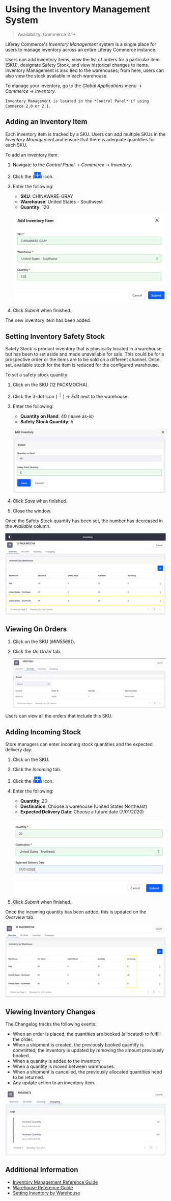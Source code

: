 # Using the Inventory Management System

> Availability: Commerce 2.1+

Liferay Commerce's _Inventory Management_ system is a single place for users to manage inventory across an entire Liferay Commerce instance.

Users can add inventory items, view the list of orders for a particular item (SKU), designate Safety Stock, and view historical changes to items. Inventory Management is also tied to the warehouses; from here, users can also view the stock available in each warehouse.

To manage your inventory, go to the _Global Applications_ menu &rarr; _Commerce_ &rarr; _Inventory_.

```{note}
Inventory Management is located in the *Control Panel* if using Commerce 2.0 or 2.1.
```

## Adding an Inventory Item

Each inventory item is tracked by a SKU. Users can add multiple SKUs in the _Inventory Management_ and ensure that there is adequate quantities for each SKU.

To add an inventory item:

1. Navigate to the _Control Panel_ &rarr; _Commerce_ &rarr; _Inventory_.
1. Click the (![Add Icon](../../images/icon-add.png)) icon.
1. Enter the following:

    * **SKU**: CHINAWARE-GRAY
    * **Warehouse**: United States - Southwest
    * **Quantity**: 120

    ![Add a new inventory item.](./using-the-inventory-management-system/images/01.png)

1. Click _Submit_ when finished.

The new inventory item has been added.

## Setting Inventory Safety Stock

Safety Stock is product inventory that is physically located in a warehouse but has been to set aside and made unavailable for sale. This could be for a prospective order or the items are to be sold on a different channel. Once set, available stock for the item is reduced for the configured warehouse.

To set a safety stock quantity:

1. Click on the SKU (12 PACKMOCHA).
1. Click the 3-dot icon (![Actions](../../images/icon-actions.png)) &rarr; _Edit_ next to the warehouse.
1. Enter the following:

   * **Quantity on Hand**: 40 (leave as-is)
   * **Safety Stock Quantity**: 5

    ![Set a safety stock quantity.](./using-the-inventory-management-system/images/02.png)

1. Click _Save_ when finished.
1. Close the window.

Once the Safety Stock quantity has been set, the number has decreased in the _Available_ column.

![Setting a safety stock quantity reduces the available stock in that warehouse.](./using-the-inventory-management-system/images/03.png)

## Viewing On Orders

1. Click on the SKU (_MIN55681_).
1. Click the _On Order_ tab.

    ![Setting a safety stock quantity reduces the available stock in that warehouse.](./using-the-inventory-management-system/images/06.png)

Users can view all the orders that include this SKU.

## Adding Incoming Stock

Store managers can enter incoming stock quantities and the expected delivery day.

1. Click on the SKU.
1. Click the _Incoming_ tab.
1. Click the (![Add Icon](../../images/icon-add.png)) icon.
1. Enter the following:

    * **Quantity**: 20
    * **Destination**: Choose a warehouse (United States Northeast)
    * **Expected Delivery Date**: Choose a future date (7/01/2020)

    ![Add incoming stock.](./using-the-inventory-management-system/images/04.png)

1. Click _Submit_ when finished.

Once the incoming quantity has been added, this is updated on the _Overview_ tab.

![The incoming stock quantity is updated on the SKU's Overview tab.](./using-the-inventory-management-system/images/05.png)

## Viewing Inventory Changes

The Changelog tracks the following events:

* When an order is placed, the quantities are booked (allocated) to fulfill the order.
* When a shipment is created, the previously booked quantity is committed; the inventory is updated by removing the amount previously booked.
* When a quantity is added to the inventory
* When a quantity is moved between warehouses.
* When a shipment is cancelled, the previously allocated quantities need to be returned.
* Any update action to an inventory item.

![Changelog tracks changes.](./using-the-inventory-management-system/images/07.png)

## Additional Information

* [Inventory Management Reference Guide](./inventory-management-reference-guide.md)
* [Warehouse Reference Guide](./warehouse-reference-guide.md)
* [Setting Inventory by Warehouse](./setting-inventory-by-warehouse.md)
